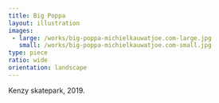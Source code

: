 ```yaml
---
title: Big Poppa
layout: illustration
images:
 - large: /works/big-poppa-michielkauwatjoe.com-large.jpg
   small: /works/big-poppa-michielkauwatjoe.com-small.jpg
type: piece
ratio: wide
orientation: landscape
---
```


Kenzy skatepark, 2019.
